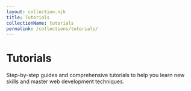 ```yaml
---
layout: collection.njk
title: Tutorials
collectionName: tutorials
permalink: /collections/tutorials/
---
```


# Tutorials

Step-by-step guides and comprehensive tutorials to help you learn new skills and master web development techniques.

